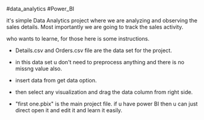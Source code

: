 #data_analytics #Power_BI

it's simple Data Analytics project where we are analyzing and observing the sales details. Most importantly we are going to track the sales activity.

who wants to learne, for those here is some instructions.
- Details.csv and Orders.csv file are the data set for the project.
- in this data set u don't need to preprocess anything and there is no missng value also.
- insert data from get data option.
- then select any visualization and drag the data column from right side.

- "first one.pbix" is the main project file. if u have power BI then u can just direct open it and edit it and learn it easily.
